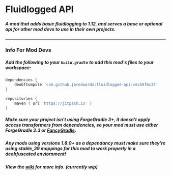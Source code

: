 # Fluidlogged API

##### A mod that adds basic fluidlogging to 1.12, and serves a base or optional api for other mod devs to use in their own projects.

---

### Info For Mod Devs

##### Add the following to your `build.gradle` to add this mod's files to your workspace:

```groovy
dependencies {
    deobfCompile 'com.github.jbredwards:fluidlogged-api:cecb9f6c34'
}

repositories {
    maven { url 'https://jitpack.io' }
}
```
##### Make sure your project isn't using ForgeGradle 3+, it doesn't apply access transformers from dependencies, so your mod must use either ForgeGradle 2.3 or [FancyGradle](https://gitlab.com/gofancy/fancygradle/-/wikis/home).

##### Any mods using versions 1.8.0+ as a dependancy must make sure they're using stable_39 mappings for this mod to work properly in a deobfuscated enviornment!

##### View the [wiki](https://github.com/jbredwards/Fluidlogged-API/wiki) for more info. (currently wip)
